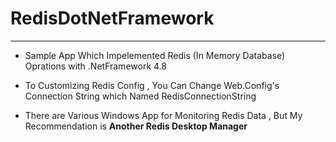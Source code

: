 # RedisDotNetFramework
---
 * Sample App Which Impelemented Redis (In Memory Database) Oprations with .NetFramework 4.8

* To Customizing Redis Config , You Can Change Web.Config's Connection String which Named RedisConnectionString

* There are Various Windows App for Monitoring Redis Data , But My Recommendation is **Another Redis Desktop Manager**